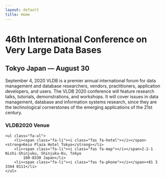 ```yaml
---
layout: default
title: Home
---
```


# 46th International Conference on Very Large Data Bases

## <i class="fas fa-globe-asia"></i> Tokyo Japan &mdash; <i class="far fa-calendar-alt"></i> August 30
<i class="fas fa-arrow-right"></i> September 4, 2020 VLDB is a premier annual international forum for data management and database researchers, vendors, practitioners, application developers, and users. The VLDB 2020 conference will feature research talks, tutorials, demonstrations, and workshops. It will cover issues in data management, database and information systems research, since they are the technological cornerstones of the emerging applications of the 21st century.

### VLDB2020 Venue

    <ul class="fa-ul">
        <li><span class="fa-li"><i class="fas fa-hotel"></i></span><strong>Keio Plaza Hotel Tokyo</strong></li>
        <li><span class="fa-li"><i class="fas fa-map"></i></span>2-2-1 Nishi-Shinjuku, Shinjuku-Ku, Tokyo
            160-8330 Japan</li>
        <li><span class="fa-li"><i class="fas fa-phone"></i></span>+81 3 3344 0111</li>
    </ul>

